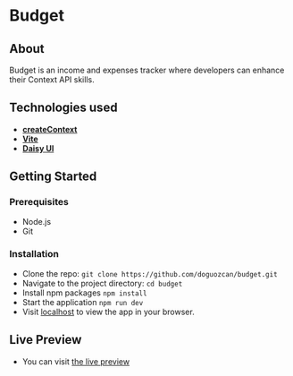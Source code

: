 # Budget

## About

Budget is an income and expenses tracker where developers can enhance their Context API skills.

## Technologies used

- **<a href="https://react.dev/reference/react/createContext">createContext</a>**
- **<a href="https://vitejs.dev/">Vite</a>**
- **<a href="https://daisyui.com/">Daisy UI</a>**

## Getting Started

### Prerequisites

- Node.js
- Git

### Installation

- Clone the repo:
  `git clone https://github.com/doguozcan/budget.git`
- Navigate to the project directory:
  `cd budget`
- Install npm packages
  `npm install`
- Start the application
  `npm run dev`
- Visit <a href="http://localhost:5137">localhost</a> to view the app in your browser.

## Live Preview

- You can visit <a href="https://sparkling-basbousa-2e0e00.netlify.app/">the live preview</a>
